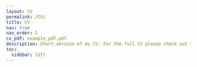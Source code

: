 ```yaml
---
layout: CV
permalink: /CV/
title: CV
nav: true
nav_order: 1
cv_pdf: example_pdf.pdf
description: Short version of my CV. For the full CV please check out the PDF linked on the right.
toc:
  sidebar: left
---
```

